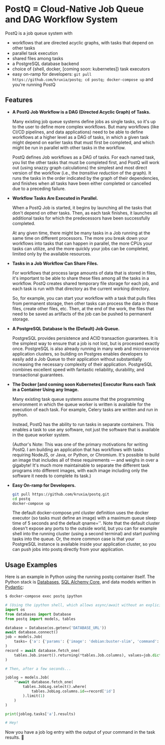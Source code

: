 # PostQ = Cloud-Native Job Queue and DAG Workflow System

PostQ is a job queue system with 

* workflows that are directed acyclic graphs, with tasks that depend on other tasks
* parallel task execution
* shared files among tasks
* a PostgreSQL database backend
* choice of {shell, docker, [coming soon: kubernetes]} task executors
* easy on-ramp for developers: `git pull https://github.com/kruxia/postq; cd postq; docker-compose up` and you're running PostQ

## Features 

* **A PostQ Job Workflow is a DAG (Directed Acyclic Graph) of Tasks.** 

    Many existing job queue systems define jobs as single tasks, so it's up to the user to define more complex workflows. But many workflows (like CI/CD pipelines, and data applications) need to be able to define workflows at a higher level as a DAG of tasks, in which a given task might depend on earlier tasks that must first be completed, and which might be run in parallel with other tasks in the workflow.

    PostQ defines Job workflows as a DAG of tasks. For each named task, you list the other tasks that must be completed first, and PostQ will work out (using snazzy graph calculations) the simplest and most direct version of the workflow (i.e., the _transitive reduction_ of the graph). It runs the tasks in the order indicated by the graph of their dependencies, and finishes when all tasks have been either completed or cancelled due to a preceding failure.

* **Workflow Tasks Are Executed in Parallel.**

    When a PostQ Job is started, it begins by launching all the tasks that don't depend on other tasks. Then, as each task finishes, it launches all additional tasks for which the predecessors have been successfully completed. 
    
    At any given time, there might be many tasks in a Job running at the same time on different processors. <!-- (and soon, using Kubernetes, on different machines). --> The more you break down your workflows into tasks that can happen in parallel, the more CPUs your tasks can utilize, and the more quickly your jobs can be completed, limited only by the available resources.

* **Tasks in a Job Workflow Can Share Files.**

    For workflows that process large amounts of data that is stored in files, it's important to be able to share these files among all the tasks in a workflow. PostQ creates shared temporary file storage for each job, and each task is run with that directory as the current working directory. 
    
    So, for example, you can start your workflow with a task that pulls files from permanent storage, then other tasks can process the data in those files, create other files, etc. Then, at the end of the work, the files that need to be saved as artifacts of the job can be pushed to permanent storage. 

* **A PostgreSQL Database Is the (Default) Job Queue.** 

    PostgreSQL provides persistence and ACID transaction guarantees. It is the simplest way to ensure that a job is not lost, but is processed exactly once. PostgreSQL is also already running in many web and microservice application clusters, so building on Postgres enables developers to easily add a Job Queue to their application without substantially increasing the necessary complexity of their application. PostgreSQL combines excellent speed with fantastic reliability, durability, and transactional guarantees. 

* **The Docker [and coming soon Kubernetes] Executor Runs each Task in a Container Using any Image.** 

    Many existing task queue systems assume that the programming environment in which the queue worker is written is available for the execution of each task. For example, Celery tasks are written and run in python. 
    
    Instead, PostQ has the ability to run tasks in separate containers. This enables a task to use any software, not just the software that is available in the queue worker system.

    (Author's Note: This was one of the primary motivations for writing PostQ. I am building an application that has workflows with tasks requiring NodeJS, or Java, or Python, or Chromium. It's possible to build an image that includes all of these requirements — and weighs in over a gigabyte! It's much more maintainable to separate the different task programs into different images, with each image including only the software it needs to complete its task.)

* **Easy On-ramp for Developers.**
    ```bash
    git pull https://github.com/kruxia/postq.git
    cd postq
    docker-compose up
    ```
    The default docker-compose.yml cluster definition uses the docker executor (so tasks must define an image) with a maximum queue sleep time of 5 seconds and the default qname=''. Note that the default cluster doesn't expose any ports to the outside world, but you can for example shell into the running cluster (using a second terminal) and start pushing tasks into the queue. Or, the more common case is that your PostgreSQL instance is available inside your application cluster, so you can push jobs into postq directly from your application. 

<!-- * [TODO] **Can use a message broker as the Job Queue.** Applications that need higher performance and throughput than PostgreSQL can provide must be able to shift up to something more performant. For example, RabbitMQ is a very high-performance message broker written in Erlang.

* [TODO] **Can run (persistent) Task workers.** Some Tasks or Task environments (images) are anticipated as being needed continually. In such job environments, the Task workers can be made persistent services that listen to the Job queue for their own Jobs. (In essence, this allows a Task to be a complete sub-workflow being handled by its own Workflow Job queue workers, in which the Tasks are enabled to run inside the Job worker container as subprocesses.) -->

## Usage Examples
    
Here is an example in Python using the running postq container itself. The Python stack is [Databases](https://encode.io/databases), [SQL Alchemy Core](https://docs.sqlalchemy.org/en/13/core/), and data models written in [Pydantic](https://pydantic-docs.helpmanual.io/):

```bash
$ docker-compose exec postq ipython
```

```python
# (Using the ipython shell, which allows async/await without an explicit event loop.)
import os
from databases import Database
from postq import models, tables

database = Database(os.getenv('DATABASE_URL'))
await database.connect()
job = models.Job(
    tasks= {'a': {'params': {'image': 'debian:buster-slim', 'command': 'echo Hey!'}}}
)
record = await database.fetch_one(
    tables.Job.insert().returning(*tables.Job.columns), values=job.dict()
)

# Then, after a few seconds...

joblog = models.Job(
    **await database.fetch_one(
        tables.JobLog.select().where(
            tables.JobLog.columns.id==record['id']
        ).limit(1)
    )
)

print(joblog.tasks['a'].results)

# Hey!
```
Now you have a job log entry with the output of your command in the task results. :tada:

